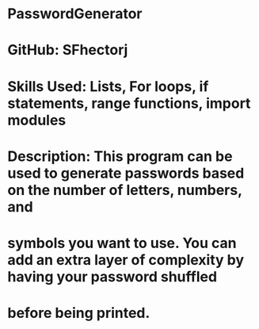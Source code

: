 # PasswordGenerator
# GitHub: SFhectorj
# Skills Used: Lists, For loops, if statements, range functions, import modules
# Description: This program can be used to generate passwords based on the number of letters, numbers, and
#              symbols you want to use. You can add an extra layer of complexity by having your password shuffled
#              before being printed.
